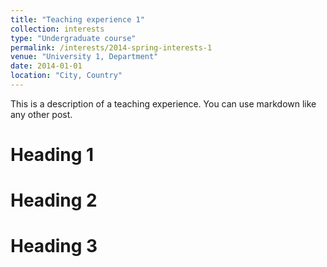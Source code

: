 ```yaml
---
title: "Teaching experience 1"
collection: interests
type: "Undergraduate course"
permalink: /interests/2014-spring-interests-1
venue: "University 1, Department"
date: 2014-01-01
location: "City, Country"
---
```


This is a description of a teaching experience. You can use markdown like any other post.

Heading 1
======

Heading 2
======

Heading 3
======
